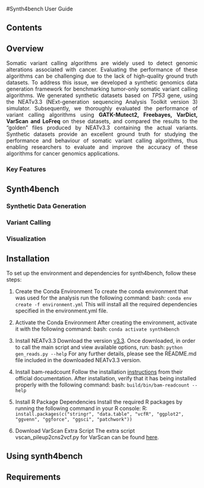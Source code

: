 #Synth4bench User Guide


## Contents



## Overview

<div align='justify'> Somatic variant calling algorithms are widely used to detect genomic alterations associated with cancer. Evaluating the performance of these algorithms can be challenging due to the lack of high-quality ground truth datasets. To address this issue, we developed a synthetic genomics data generation framework for benchmarking tumor-only somatic variant calling algorithms. We generated synthetic datasets based on <i>TP53</i> gene, using the NEATv3.3 (NExt-generation sequencing Analysis Toolkit version 3) simulator. Subsequently, we thoroughly evaluated the performance of variant calling algorithms using <strong> GATK-Mutect2, Freebayes, VarDict, VarScan and LoFreq </strong> on these datasets, and compared the results to the “golden” files produced by NEATv3.3 containing the actual variants. Synthetic datasets provide an excellent ground truth for studying the performance and behaviour of somatic variant calling algorithms, thus enabling researchers to evaluate and improve the accuracy of these algorithms for cancer genomics applications.</div>



### Key Features

## Synth4bench

### Synthetic Data Generation

### Variant Calling


### Visualization


## Installation
To set up the environment and dependencies for synth4bench, follow these steps:
1. Create the Conda Environment
To create the conda environment that was used for the analysis run the following command:
bash: `conda env create -f environment.yml`
This will install all the required dependencies specified in the environment.yml file.

2. Activate the Conda Environment
After creating the environment, activate it with the following command:
bash: `conda activate synth4bench`

3. Install NEATv3.3
Download the version [v3.3](https://github.com/ncsa/NEAT/releases/tag/3.3).
Once downloaded, in order to call the main script and view available options, run:
bash: `python gen_reads.py --help`
For any further details, please see the README.md file included in the downloaded NEATv3.3 version.

4. Install bam-readcount
Follow the installation [instructions](https://github.com/genome/bam-readcount/tree/master?tab=readme-ov-file#build) from their official documentation.
After installation, verify that it has being installed properly with the following command:
bash: `build/bin/bam-readcount --help`

5. Install R Package Dependencies
Install the required R packages by running the following command in your R console:
R: `install.packages(c("stringr", "data.table", "vcfR", "ggplot2", "ggvenn", "ggforce", "ggsci", "patchwork"))`

6. Download VarScan Extra Script
The extra script vscan_pileup2cns2vcf.py for VarScan can be found [here](https://github.com/sfragkoul/Varscan2VCF).

## Using synth4bench


## Requirements
